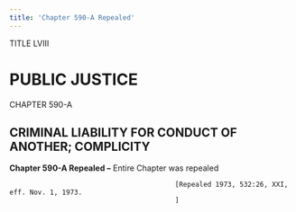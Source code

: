 ```yaml
---
title: 'Chapter 590-A Repealed'
---
```


TITLE LVIII
                                             
PUBLIC JUSTICE
==============

CHAPTER 590-A
                                             
CRIMINAL LIABILITY FOR CONDUCT OF ANOTHER; COMPLICITY
-----------------------------------------------------

**Chapter 590-A Repealed –** Entire Chapter was repealed


                                             [Repealed 1973, 532:26, XXI, eff. Nov. 1, 1973.
                                             ]
